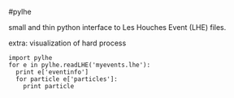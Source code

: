 #pylhe

small and thin python interface to Les Houches Event (LHE) files.

extra: visualization of hard process

    import pylhe
    for e in pylhe.readLHE('myevents.lhe'):
      print e['eventinfo']
      for particle e['particles']:
        print particle
